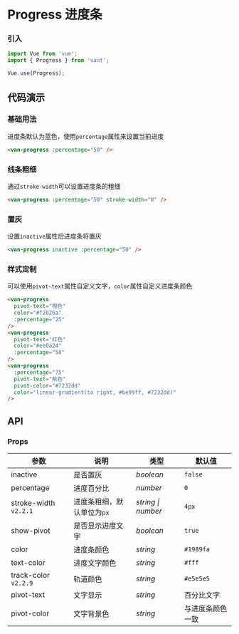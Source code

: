 # Progress 进度条

### 引入

```js
import Vue from 'vue';
import { Progress } from 'vant';

Vue.use(Progress);
```

## 代码演示

### 基础用法

进度条默认为蓝色，使用`percentage`属性来设置当前进度

```html
<van-progress :percentage="50" />
```

### 线条粗细

通过`stroke-width`可以设置进度条的粗细

```html
<van-progress :percentage="50" stroke-width="8" />
```

### 置灰

设置`inactive`属性后进度条将置灰

```html
<van-progress inactive :percentage="50" />
```

### 样式定制

可以使用`pivot-text`属性自定义文字，`color`属性自定义进度条颜色

```html
<van-progress
  pivot-text="橙色"
  color="#f2826a"
  :percentage="25"
/>
<van-progress
  pivot-text="红色"
  color="#ee0a24"
  :percentage="50"
/>
<van-progress
  :percentage="75"
  pivot-text="紫色"
  pivot-color="#7232dd"
  color="linear-gradient(to right, #be99ff, #7232dd)"
/>
```

## API

### Props

| 参数 | 说明 | 类型 | 默认值 |
|------|------|------|------|
| inactive | 是否置灰 | *boolean* | `false` |
| percentage | 进度百分比 | *number* | `0` |
| stroke-width `v2.2.1` | 进度条粗细，默认单位为`px` | *string \| number* | `4px` |
| show-pivot | 是否显示进度文字 | *boolean* | `true` |
| color | 进度条颜色 | *string* | `#1989fa` |
| text-color | 进度文字颜色 | *string* | `#fff` |
| track-color `v2.2.9` | 轨道颜色 | *string* | `#e5e5e5` |
| pivot-text | 文字显示 | *string* | 百分比文字 |
| pivot-color | 文字背景色 | *string* | 与进度条颜色一致 |
